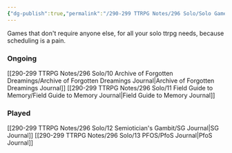 ```yaml
---
{"dg-publish":true,"permalink":"/290-299 TTRPG Notes/296 Solo/Solo Games/"}
---
```



Games that don't require anyone else, for all your solo ttrpg needs, because scheduling is a pain.

### Ongoing

[[290-299 TTRPG Notes/296 Solo/10 Archive of Forgotten Dreamings/Archive of Forgotten Dreamings Journal\|Archive of Forgotten Dreamings Journal]]
[[290-299 TTRPG Notes/296 Solo/11 Field Guide to Memory/Field Guide to Memory Journal\|Field Guide to Memory Journal]] 

### Played

[[290-299 TTRPG Notes/296 Solo/12 Semiotician's Gambit/SG Journal\|SG Journal]]
[[290-299 TTRPG Notes/296 Solo/13 PFOS/PfoS Journal\|PfoS Journal]]